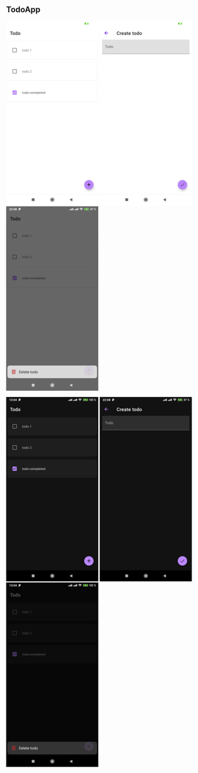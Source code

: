 ## TodoApp

<img src="https://github.com/ShiryaevNikolay/TodoApp/blob/master/assets/Screenshot_2020-12-12-22-08-25-631_ru.shiryaev.todoapp.jpg" width="250"> <img src="https://github.com/ShiryaevNikolay/TodoApp/blob/master/assets/Screenshot_2020-12-12-22-08-30-618_ru.shiryaev.todoapp.jpg" width="250"> <img src="https://github.com/ShiryaevNikolay/TodoApp/blob/master/assets/Screenshot_2020-12-12-22-08-37-417_ru.shiryaev.todoapp.jpg" width="250">

<img src="https://github.com/ShiryaevNikolay/TodoApp/blob/master/assets/Screenshot_2020-12-12-13-04-25-089_ru.shiryaev.todoapp.jpg" width="250"> <img src="https://github.com/ShiryaevNikolay/TodoApp/blob/master/assets/Screenshot_2020-12-12-22-08-06-250_ru.shiryaev.todoapp.jpg" width="250"> <img src="https://github.com/ShiryaevNikolay/TodoApp/blob/master/assets/Screenshot_2020-12-12-13-04-37-218_ru.shiryaev.todoapp.jpg" width="250">